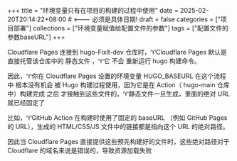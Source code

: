 +++
title = "环境变量只有在项目的构建的过程中使用"
date = 2025-02-20T20:14:22+08:00 # <--- 必须是具体日期!
draft = false
categories = ["项目部署"]
collections = ["环境变量赋值给配置文件的参数"]
tags = ["配置文件的参数baseURL"]
+++

Cloudflare Pages 连接到 hugo-Fixlt-dev 仓库时，♈Cloudflare Pages 默认是直接托管该仓库中的 静态文件 ，♈它 不会 重新运行 hugo 构建命令。


因此，♈你在 Cloudflare Pages 设置的环境变量 HUGO_BASEURL 在这个流程中 根本没有机会 被 Hugo 构建过程使用，因为它是在 Action（ hugo-main 仓库中）构建完成 之后 才接触到这些文件的。♈静态文件一旦生成，里面的绝对 URL 就已经固定了



比如，♈GitHub Action 在构建时使用了固定的 baseURL （例如 GitHub Pages 的 URL），生成的 HTML/CSS/JS 文件中的链接都是指向这个 URL 的绝对路径。


因此当 Cloudflare Pages 直接提供这些预先构建好的文件时，这些绝对路径对于 Cloudflare 的域名来说是错误的，导致资源加载失败